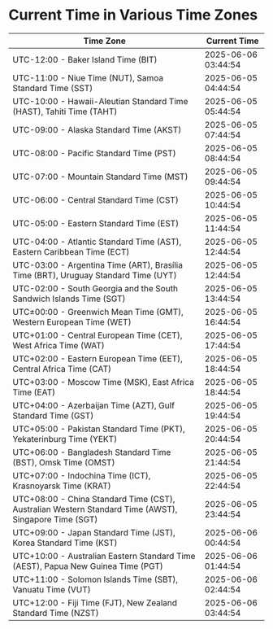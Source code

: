 # Current Time in Various Time Zones

| Time Zone | Current Time |
|-----------|--------------|
| UTC-12:00 - Baker Island Time (BIT) | 2025-06-06 03:44:54 |
| UTC-11:00 - Niue Time (NUT), Samoa Standard Time (SST) | 2025-06-05 04:44:54 |
| UTC-10:00 - Hawaii-Aleutian Standard Time (HAST), Tahiti Time (TAHT) | 2025-06-05 05:44:54 |
| UTC-09:00 - Alaska Standard Time (AKST) | 2025-06-05 07:44:54 |
| UTC-08:00 - Pacific Standard Time (PST) | 2025-06-05 08:44:54 |
| UTC-07:00 - Mountain Standard Time (MST) | 2025-06-05 09:44:54 |
| UTC-06:00 - Central Standard Time (CST) | 2025-06-05 10:44:54 |
| UTC-05:00 - Eastern Standard Time (EST) | 2025-06-05 11:44:54 |
| UTC-04:00 - Atlantic Standard Time (AST), Eastern Caribbean Time (ECT) | 2025-06-05 12:44:54 |
| UTC-03:00 - Argentina Time (ART), Brasília Time (BRT), Uruguay Standard Time (UYT) | 2025-06-05 12:44:54 |
| UTC-02:00 - South Georgia and the South Sandwich Islands Time (SGT) | 2025-06-05 13:44:54 |
| UTC±00:00 - Greenwich Mean Time (GMT), Western European Time (WET) | 2025-06-05 16:44:54 |
| UTC+01:00 - Central European Time (CET), West Africa Time (WAT) | 2025-06-05 17:44:54 |
| UTC+02:00 - Eastern European Time (EET), Central Africa Time (CAT) | 2025-06-05 18:44:54 |
| UTC+03:00 - Moscow Time (MSK), East Africa Time (EAT) | 2025-06-05 18:44:54 |
| UTC+04:00 - Azerbaijan Time (AZT), Gulf Standard Time (GST) | 2025-06-05 19:44:54 |
| UTC+05:00 - Pakistan Standard Time (PKT), Yekaterinburg Time (YEKT) | 2025-06-05 20:44:54 |
| UTC+06:00 - Bangladesh Standard Time (BST), Omsk Time (OMST) | 2025-06-05 21:44:54 |
| UTC+07:00 - Indochina Time (ICT), Krasnoyarsk Time (KRAT) | 2025-06-05 22:44:54 |
| UTC+08:00 - China Standard Time (CST), Australian Western Standard Time (AWST), Singapore Time (SGT) | 2025-06-05 23:44:54 |
| UTC+09:00 - Japan Standard Time (JST), Korea Standard Time (KST) | 2025-06-06 00:44:54 |
| UTC+10:00 - Australian Eastern Standard Time (AEST), Papua New Guinea Time (PGT) | 2025-06-06 01:44:54 |
| UTC+11:00 - Solomon Islands Time (SBT), Vanuatu Time (VUT) | 2025-06-06 02:44:54 |
| UTC+12:00 - Fiji Time (FJT), New Zealand Standard Time (NZST) | 2025-06-06 03:44:54 |
